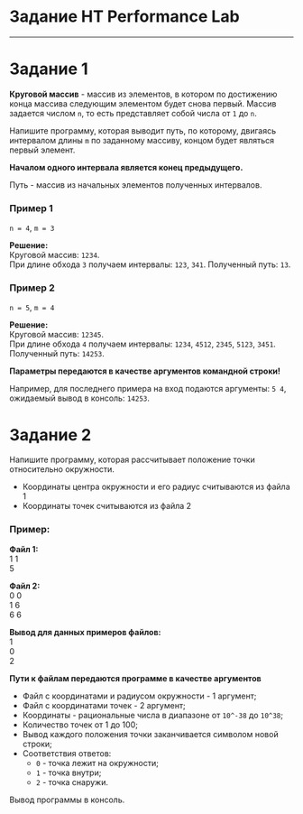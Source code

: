 # Задание НТ Performance Lab

---

# Задание 1

**Круговой массив** - массив из элементов, в котором по достижению конца массива следующим элементом будет снова первый. Массив задается числом `n`, то есть представляет собой числа от `1` до `n`.

Напишите программу, которая выводит путь, по которому, двигаясь интервалом длины `m` по заданному массиву, концом будет являться первый элемент.

**Началом одного интервала является конец предыдущего.**

Путь - массив из начальных элементов полученных интервалов.

### Пример 1
`n = 4`, `m = 3`

**Решение:**  
Круговой массив: `1234`.  
При длине обхода `3` получаем интервалы: `123`, `341`. Полученный путь: `13`.

### Пример 2
`n = 5`, `m = 4`

**Решение:**  
Круговой массив: `12345`.  
При длине обхода `4` получаем интервалы: `1234`, `4512`, `2345`, `5123`, `3451`.  
Полученный путь: `14253`.

**Параметры передаются в качестве аргументов командной строки!**

Например, для последнего примера на вход подаются аргументы: `5 4`, ожидаемый вывод в консоль: `14253`.

# Задание 2

Напишите программу, которая рассчитывает положение точки относительно окружности.

- Координаты центра окружности и его радиус считываются из файла 1
- Координаты точек считываются из файла 2

### Пример:
**Файл 1:**
<br>
1 1<br>
5

**Файл 2:**
<br>
0 0<br>
1 6<br>
6 6

**Вывод для данных примеров файлов:**
<br>
1<br>
0<br>
2

**Пути к файлам передаются программе в качестве аргументов**

- Файл с координатами и радиусом окружности - 1 аргумент;
- Файл с координатами точек - 2 аргумент;
- Координаты - рациональные числа в диапазоне от `10^-38` до `10^38`;
- Количество точек от 1 до 100;
- Вывод каждого положения точки заканчивается символом новой строки;
- Соответствия ответов:
    - `0` - точка лежит на окружности;
    - `1` - точка внутри;
    - `2` - точка снаружи.

Вывод программы в консоль.  
